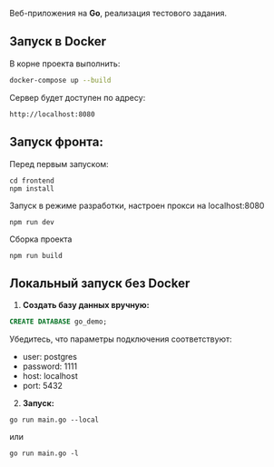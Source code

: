 Веб-приложения на **Go**, реализация тестового задания.

## Запуск в Docker
В корне проекта выполнить:

```bash
docker-compose up --build
```
Сервер будет доступен по адресу:
```
http://localhost:8080 
```
## Запуск фронта:
Перед первым запуском:
```
cd frontend
npm install
```
Запуск в режиме разработки, настроен прокси на localhost:8080
```
npm run dev
```
Сборка проекта
```
npm run build
```
## Локальный запуск без Docker

1. **Создать базу данных вручную:**

```sql
CREATE DATABASE go_demo;
```
Убедитесь, что параметры подключения соответствуют:
- user:     postgres
- password: 1111
- host:     localhost
- port:     5432

2. **Запуск:**
```
go run main.go --local
```
или
```
go run main.go -l
```

